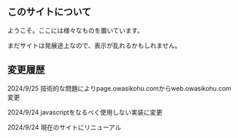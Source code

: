 ## このサイトについて
ようこそ。ここには様々なものを置いています。

まだサイトは発展途上なので、表示が乱れるかもしれません。

## 変更履歴
2024/9/25 技術的な問題によりpage.owasikohu.comからweb.owasikohu.com変更

2024/9/24 javascriptをなるべく使用しない実装に変更

2024/9/24 現在のサイトにリニューアル

